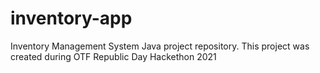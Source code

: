 # inventory-app
Inventory Management System Java project repository. This project was created during OTF Republic Day Hackethon 2021
